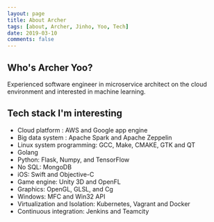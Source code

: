 ```yaml
---
layout: page
title: About Archer
tags: [about, Archer, Jinho, Yoo, Tech]
date: 2019-03-10
comments: false
---
```


## Who's Archer Yoo? 

 Experienced software engineer in microservice architect on the cloud environment and interested in machine learning.


## Tech stack I'm interesting 
  - Cloud platform : AWS and Google app engine
  - Big data system : Apache Spark and Apache Zeppelin
  - Linux system programming: GCC, Make, CMAKE, GTK and QT
  - Golang
  - Python: Flask, Numpy, and TensorFlow
  - No SQL: MongoDB 
  - iOS: Swift and Objective-C
  - Game engine: Unity 3D and OpenFL
  - Graphics: OpenGL, GLSL, and Cg
  - Windows: MFC and Win32 API
  - Virtualization and Isolation: Kubernetes, Vagrant and Docker
  - Continuous integration: Jenkins and Teamcity


